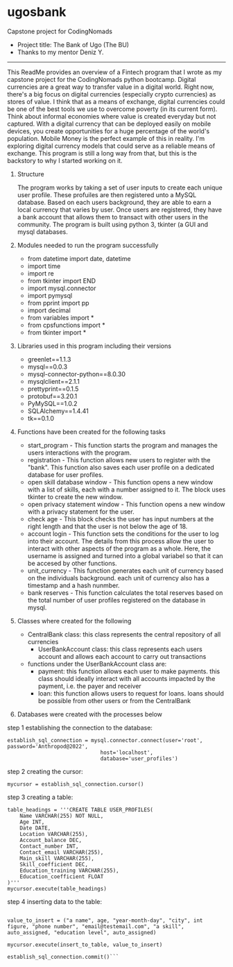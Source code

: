 # ugosbank

Capstone project for CodingNomads
* Project title: The Bank of Ugo (The BU)
* Thanks to my mentor Deniz Y. 
_________________________

This ReadMe provides an overview of a Fintech program that I wrote as my capstone project for the CodingNomads python bootcamp. Digital currencies are a great way to transfer value in a digital world. Right now, there's a big focus on digital currencies (especially crypto currencies) as stores of value. I think that as a means of exchange, digital currencies could be one of the best tools we use to overcome poverty (in its current form). Think about informal economies where value is created everyday but not captured. With a digital currency that can be deployed easily on mobile devices, you create opportunities for a huge percentage of the world's population. Mobile Money is the perfect example of this in reality. I'm exploring digital currency models that could serve as a reliable means of exchange. This program is still a long way from that, but this is the backstory to why I started working on it. 

1. Structure 

	The program works by taking a set of user inputs to create each unique user profile. These profuiles are then registered unto a 
	MySQL database. Based on each users background, they are able to earn a local currency that varies by user. Once users are registered,
	they have a bank account that allows them to transact with other users in the community. 
	The program is built using python 3, tkinter (a GUI and mysql databases.

2. Modules needed to run the program successfully

   - from datetime import date, datetime
   - import time
   - import re
   - from tkinter import END
   - import mysql.connector
   - import pymysql
   - from pprint import pp
   - import decimal
   - from variables import *
   - from cpsfunctions import *
   - from tkinter import *

3. Libraries used in this program including their versions 
   
   - greenlet==1.1.3
   - mysql==0.0.3
   - mysql-connector-python==8.0.30
   - mysqlclient==2.1.1
   - prettyprint==0.1.5
   - protobuf==3.20.1
   - PyMySQL==1.0.2
   - SQLAlchemy==1.4.41
   - tk==0.1.0

4. Functions have been created for the following tasks

   - start_program - This function starts the program and manages the users interactions with the program. 
   - registration - This function allows new users to register with the "bank". This function also saves each user profile on a dedicated database for user profiles.
   - open skill database window - This function opens a new window with a list of skills, each with a number assigned to it. The block uses tkinter to create the new window.
   - open privacy statement window - This function opens a new window with a privacy statement for the user.
   - check age - This block checks the user has input numbers at the right length and that the user is not below the age of 18.
   - account login - This function sets the conditions for the user to log into their account. The details from this process allow the user to interact with other aspects of the program as a whole. Here, the username is assigned and turned into a global variabel so that it can be accesed by other functions.
   - unit_currency - This function generates each unit of currency based on the individuals background. each unit of currency also has a timestamp and a hash nunmber.
   - bank reserves - This function calculates the total reserves based on the total number of user profiles registered on the database in mysql.

5. Classes where created for the following

   - CentralBank class: this class represents the central repository of all currencies 		 
     - UserBankAccount class: this class represents each users account and allows each account to carry out transactions
   - functions under the UserBankAccount class are:
     - payment: this function allows each user to make payments. this class should ideally interact with all accounts impacted by the payment, i.e. the payer and receiver
     - loan: this function allows users to request for loans. loans should be possible from other users or from the CentralBank

6.	Databases were created with the processes below

step 1 establishing the connection to the database:

```	
establish_sql_connection = mysql.connector.connect(user='root', password='Anthropod@2022',
                              host='localhost',
                              database='user_profiles')
```

step 2 creating the cursor:

```
mycursor = establish_sql_connection.cursor()
```

step 3 creating a table:

```
table_headings = '''CREATE TABLE USER_PROFILES(
    Name VARCHAR(255) NOT NULL,
    Age INT,
    Date DATE,
    Location VARCHAR(255),
    Account_balance DEC,
    Contact_number INT,
    Contact_email VARCHAR(255),
    Main_skill VARCHAR(255),
    Skill_coefficient DEC,
    Education_training VARCHAR(255),
    Education_coefficient FLOAT
)'''
mycursor.execute(table_headings)
```

step 4 inserting data to the table:

```insert_to_table = "INSERT INTO user_profiles (Name, Age, Date, Location, Account_balance, Contact_number, Contact_email, Main_skill, Skill_coefficient, Education_training, Education_coefficient) VALUES (%s,%s,%s,%s,%s,%s,%s,%s,%s,%s,%s)"

value_to_insert = ("a name", age, "year-month-day", "city", int figure, "phone number", "email@testemail.com", "a skill", auto_assigned, "education level", auto_assigned)

mycursor.execute(insert_to_table, value_to_insert)

establish_sql_connection.commit()```

